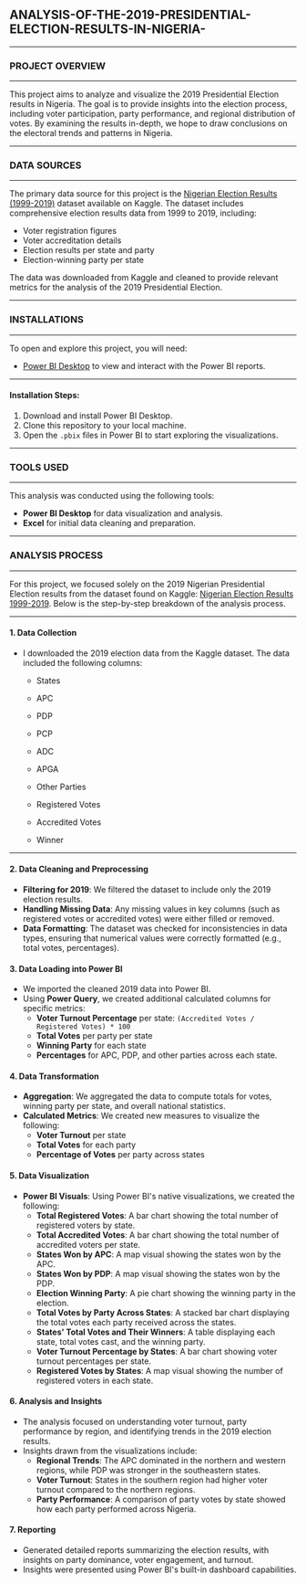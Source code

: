 ## ANALYSIS-OF-THE-2019-PRESIDENTIAL-ELECTION-RESULTS-IN-NIGERIA-

---

### PROJECT OVERVIEW

---

This project aims to analyze and visualize the 2019 Presidential Election results in Nigeria. The goal is to provide insights into the election process, including voter participation, party performance, and regional distribution of votes. By examining the results in-depth, we hope to draw conclusions on the electoral trends and patterns in Nigeria.  

---

### DATA SOURCES 

---

The primary data source for this project is the [Nigerian Election Results (1999-2019)](https://www.kaggle.com/datasets/xibilolu/nigerian-election-results-19992019) dataset available on Kaggle. The dataset includes comprehensive election results data from 1999 to 2019, including:

- Voter registration figures
- Voter accreditation details
- Election results per state and party
- Election-winning party per state

The data was downloaded from Kaggle and cleaned to provide relevant metrics for the analysis of the 2019 Presidential Election.

---

### INSTALLATIONS

---

To open and explore this project, you will need:
- [Power BI Desktop](https://powerbi.microsoft.com/desktop/) to view and interact with the Power BI reports.

---

#### Installation Steps:
1. Download and install Power BI Desktop.
2. Clone this repository to your local machine.
3. Open the `.pbix` files in Power BI to start exploring the visualizations.

---

### TOOLS USED

---

This analysis was conducted using the following tools:
- **Power BI Desktop** for data visualization and analysis.
- **Excel** for initial data cleaning and preparation.

---

### ANALYSIS PROCESS

---

For this project, we focused solely on the 2019 Nigerian Presidential Election results from the dataset found on Kaggle: [Nigerian Election Results 1999-2019](https://www.kaggle.com/datasets/xibilolu/nigerian-election-results-19992019). Below is the step-by-step breakdown of the analysis process.

---

#### 1. **Data Collection**

   - I downloaded the 2019 election data from the Kaggle dataset.
    The data included the following columns:

     - States
    
     - APC
       
     - PDP
       
     - PCP
       
     - ADC
       
     - APGA
       
     - Other Parties
       
     - Registered Votes
       
     - Accredited Votes
       
     - Winner

---

#### 2. **Data Cleaning and Preprocessing**

   - **Filtering for 2019**: We filtered the dataset to include only the 2019 election results.
   - **Handling Missing Data**: Any missing values in key columns (such as registered votes or accredited votes) were either filled or removed.
   - **Data Formatting**: The dataset was checked for inconsistencies in data types, ensuring that numerical values were correctly formatted (e.g., total votes, percentages).

#### 3. **Data Loading into Power BI**
   - We imported the cleaned 2019 data into Power BI.
   - Using **Power Query**, we created additional calculated columns for specific metrics:
     - **Voter Turnout Percentage** per state: `(Accredited Votes / Registered Votes) * 100`
     - **Total Votes** per party per state
     - **Winning Party** for each state
     - **Percentages** for APC, PDP, and other parties across each state.

#### 4. **Data Transformation**
   - **Aggregation**: We aggregated the data to compute totals for votes, winning party per state, and overall national statistics.
   - **Calculated Metrics**: We created new measures to visualize the following:
     - **Voter Turnout** per state
     - **Total Votes** for each party
     - **Percentage of Votes** per party across states

#### 5. **Data Visualization**
   - **Power BI Visuals**: Using Power BI's native visualizations, we created the following:
     - **Total Registered Votes**: A bar chart showing the total number of registered voters by state.
     - **Total Accredited Votes**: A bar chart showing the total number of accredited voters per state.
     - **States Won by APC**: A map visual showing the states won by the APC.
     - **States Won by PDP**: A map visual showing the states won by the PDP.
     - **Election Winning Party**: A pie chart showing the winning party in the election.
     - **Total Votes by Party Across States**: A stacked bar chart displaying the total votes each party received across the states.
     - **States' Total Votes and Their Winners**: A table displaying each state, total votes cast, and the winning party.
     - **Voter Turnout Percentage by States**: A bar chart showing voter turnout percentages per state.
     - **Registered Votes by States**: A map visual showing the number of registered voters in each state.

#### 6. **Analysis and Insights**
   - The analysis focused on understanding voter turnout, party performance by region, and identifying trends in the 2019 election results.
   - Insights drawn from the visualizations include:
     - **Regional Trends**: The APC dominated in the northern and western regions, while PDP was stronger in the southeastern states.
     - **Voter Turnout**: States in the southern region had higher voter turnout compared to the northern regions.
     - **Party Performance**: A comparison of party votes by state showed how each party performed across Nigeria.

#### 7. **Reporting**
   - Generated detailed reports summarizing the election results, with insights on party dominance, voter engagement, and turnout.
   - Insights were presented using Power BI's built-in dashboard capabilities.
